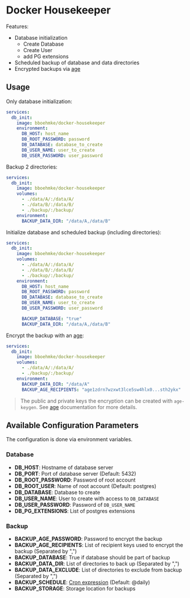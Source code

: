 # Docker Housekeeper

Features:
* Database initialization
    * Create Database
    * Create User
    * add PG extensions
* Scheduled backup of database and data directories
* Encrypted backups via [age](https://github.com/FiloSottile/age)

## Usage

Only database initialization:
```yaml
services:
  db_init:
    image: bboehmke/docker-housekeeper
    environment:
      DB_HOST: host_name
      DB_ROOT_PASSWORD: password
      DB_DATABASE: database_to_create
      DB_USER_NAME: user_to_create
      DB_USER_PASSWORD: user_password
```

Backup 2 directories:
```yaml
services:
  db_init:
    image: bboehmke/docker-housekeeper
    volumes:
      - ./data/A/:/data/A/
      - ./data/B/:/data/B/
      - ./backup/:/backup/
    environment:
      BACKUP_DATA_DIR: "/data/A,/data/B"
```

Initialize database and scheduled backup (including directories):
```yaml
services:
  db_init:
    image: bboehmke/docker-housekeeper
    volumes:
      - ./data/A/:/data/A/
      - ./data/B/:/data/B/
      - ./backup/:/backup/
    environment:
      DB_HOST: host_name
      DB_ROOT_PASSWORD: password
      DB_DATABASE: database_to_create
      DB_USER_NAME: user_to_create
      DB_USER_PASSWORD: user_password

      BACKUP_DATABASE: "true"
      BACKUP_DATA_DIR: "/data/A,/data/B"
```

Encrypt the backup with an [age](https://github.com/FiloSottile/age):
```yaml
services:
  db_init:
    image: bboehmke/docker-housekeeper
    volumes:
      - ./data/A/:/data/A/
      - ./backup/:/backup/
    environment:
      BACKUP_DATA_DIR: "/data/A"
      BACKUP_AGE_RECIPIENTS: "age1zdrn7wzxwt3lce5sw4hlx0...sth2ykx"
```

> The public and private keys the encryption can be created with `age-keygen`.
> See [age](https://github.com/FiloSottile/age) documentation for more details.

## Available Configuration Parameters

The configuration is done via environment variables.

### Database

- **DB_HOST**: Hostname of database server
- **DB_PORT**: Port of database server (Default: 5432)
- **DB_ROOT_PASSWORD**: Password of root account
- **DB_ROOT_USER**: Name of root account (Default: postgres)
- **DB_DATABASE**: Database to create
- **DB_USER_NAME**: User to create with access to `DB_DATABASE`
- **DB_USER_PASSWORD**: Password of `DB_USER_NAME`
- **DB_PG_EXTENSIONS**: List of postgres extensions

### Backup

- **BACKUP_AGE_PASSWORD**: Password to encrypt the backup
- **BACKUP_AGE_RECIPIENTS**: List of recipient keys used to encrypt the backup (Separated by ",")
- **BACKUP_DATABASE**: True if database should be part of backup
- **BACKUP_DATA_DIR**: List of directories to back up (Separated by ",")
- **BACKUP_DATA_EXCLUDE**: List of directories to exclude from backup (Separated by ",")
- **BACKUP_SCHEDULE**: [Cron expression](https://en.wikipedia.org/wiki/Cron) (Default: @daily)
- **BACKUP_STORAGE**: Storage location for backups